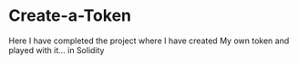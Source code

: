 # Create-a-Token
Here I have completed the project where I have created My own token and played with it... in Solidity 

